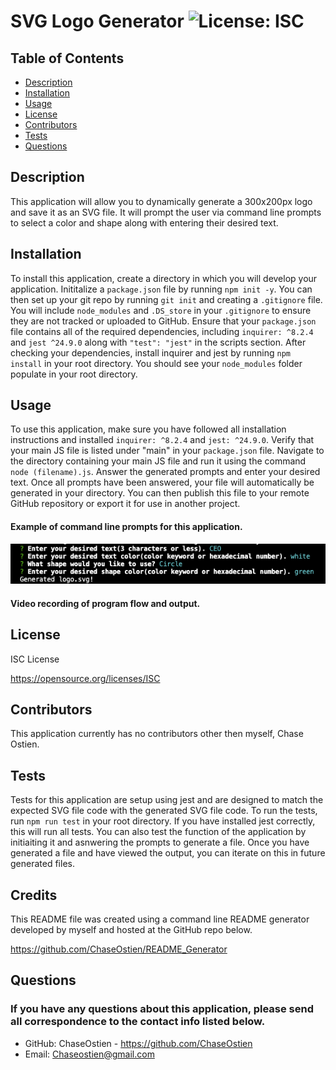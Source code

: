 # SVG Logo Generator ![License: ISC](https://img.shields.io/badge/License-ISC-blue.svg)

## Table of Contents
* [Description](#description)
* [Installation](#installation)
* [Usage](#usage)
* [License](#license)
* [Contributors](#contributors)
* [Tests](#tests)
* [Questions](#questions)

## Description
This application will allow you to dynamically generate a 300x200px logo and save it as an SVG file. It will prompt the user via command line prompts to select a color and shape along with entering their desired text. 
## Installation
To install this application, create a directory in which you will develop your application. Inititalize a `package.json` file by running `npm init -y`. You can then set up your git repo by running `git init` and creating a `.gitignore` file. You will include `node_modules` and `.DS_store` in your `.gitignore` to ensure they are not tracked or uploaded to GitHub. Ensure that your `package.json` file contains all of the required dependencies, including `inquirer: ^8.2.4` and `jest ^24.9.0` along with `"test": "jest"` in the scripts section. After checking your dependencies, install inquirer and jest by running `npm install` in your root directory. You should see your `node_modules` folder populate in your root directory.
## Usage
To use this application, make sure you have followed all installation instructions and installed `inquirer: ^8.2.4` and `jest: ^24.9.0`. Verify that your main JS file is listed under "main" in your `package.json` file. Navigate to the directory containing your main JS file and run it using the command `node (filename).js`. Answer the generated prompts and enter your desired text. Once all prompts have been answered, your file will automatically be generated in your directory. You can then publish this file to your remote GitHub repository or export it for use in another project. 
#### Example of command line prompts for this application.
![Screenshot of command line prompts.](./assets/img/promptScreenshot.png)

#### Video recording of program flow and output. 

## License
ISC License

https://opensource.org/licenses/ISC
## Contributors
This application currently has no contributors other then myself, Chase Ostien.
## Tests
Tests for this application are setup using jest and are designed to match the expected SVG file code with the generated SVG file code. To run the tests, run `npm run test` in your root directory. If you have installed jest correctly, this will run all tests. You can also test the function of the application by initiaiting it and asnwering the prompts to generate a file. Once you have generated a file and have viewed the output, you can iterate on this in future generated files.
## Credits
This README file was created using a command line README generator developed by myself and hosted at the GitHub repo below.

https://github.com/ChaseOstien/README_Generator

## Questions
### If you have any questions about this application, please send all correspondence to the contact info listed below. 
* GitHub: ChaseOstien - https://github.com/ChaseOstien
* Email: Chaseostien@gmail.com